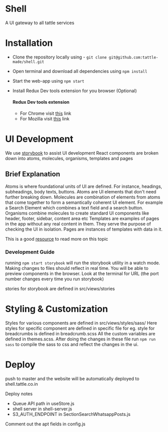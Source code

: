 # Shell
A UI gateway to all tattle services

# Installation

- Clone the repository locally using - `git clone git@github.com:tattle-made/shell.git`

- Open terminal and download all dependencies using `npm install`

- Start the web-app using `npm start`

- Install Redux  Dev tools extension for you browser (Optional)
  #### Redux Dev tools extension
  - For Chrome visit [this](https://chrome.google.com/webstore/detail/redux-devtools/lmhkpmbekcpmknklioeibfkpmmfibljd?hl=en) link
  - For Mozilla visit [this](https://addons.mozilla.org/en-US/firefox/addon/reduxdevtools/) link

# UI Development

We use [storybook](https://storybook.js.org/) to assist UI development
React components are broken down into atoms, molecules, organisms, templates and pages

## Brief Explanation
Atoms is where foundational units of UI are defined. For instance, headings, subheadings, body texts, buttons. Atoms are UI elements that don't need further breaking down.
Molecules are combination of elements from atoms that come together to form a semantically coherent UI element. For example a Search Element which combines a text field and a search button.
Organisms combine molecules to create standard UI components like header, footer, sidebar, content area etc
Templates are examples of pages in the app without any real content in them. They serve the purpose of checking the UI in isolation.
Pages are instances of templates with data in it.

This is a good [resource](http://atomicdesign.bradfrost.com/chapter-2/) to read more on this topic 

### Development Guide
running `npm start storybook` will run the storybook utility in a watch mode. Making changes to files should reflect in real time. 
You will be able to preview components in the browser. Look at the terminal for URL (the port number changes every time you run storybook) 

stories for storybook are defined in src/views/stories

# Styling & Customization
Styles for various components are defined in src/views/styles/sass/
Here styles for specific component are defined in specific file for eg. style for breadcrumbs is defined in breadcrumb.scss
All the custom variables are defined in themes.scss.
After doing the changes in these file run `npm run sass` to compile the sass to css and reflect the changes in the ui.

# Deploy
push to master and the website will be automatically deployed to shell.tattle.co.in

Deploy notes
* Queue API path in useStore.js
* shell server in shell-server.js
* S3_AUTH_ENDPOINT in SectionSearchWhatsappPosts.js

Comment out the apt fields in config.js